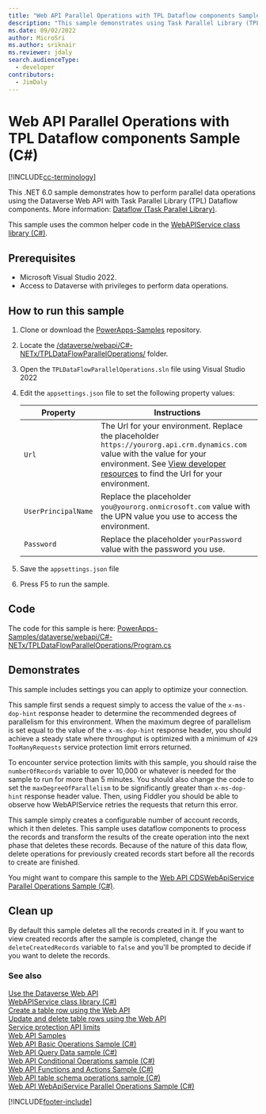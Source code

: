```yaml
---
title: "Web API Parallel Operations with TPL Dataflow components Sample (C#) (Microsoft Dataverse)| Microsoft Docs"
description: "This sample demonstrates using Task Parallel Library (TPL) dataflow components with asynchronous requests."
ms.date: 09/02/2022
author: MicroSri
ms.author: sriknair
ms.reviewer: jdaly
search.audienceType: 
  - developer
contributors: 
  - JimDaly
---
```


# Web API Parallel Operations with TPL Dataflow components Sample (C#)

[!INCLUDE[cc-terminology](../../includes/cc-terminology.md)]


This .NET 6.0 sample demonstrates how to perform parallel data operations using the Dataverse Web API with Task Parallel Library (TPL) Dataflow components. More information: [Dataflow (Task Parallel Library)](/dotnet/standard/parallel-programming/dataflow-task-parallel-library).

This sample uses the common helper code in the [WebAPIService class library (C#)](webapiservice.md).

## Prerequisites

- Microsoft Visual Studio 2022.
- Access to Dataverse with privileges to perform data operations.
  
<a name="bkmk_runSample"></a>
  
## How to run this sample

1. Clone or download the [PowerApps-Samples](https://github.com/microsoft/PowerApps-Samples) repository.
1. Locate the [/dataverse/webapi/C#-NETx/TPLDataFlowParallelOperations/](https://github.com/microsoft/PowerApps-Samples/tree/master/dataverse/webapi/C%23-NETx/TPLDataFlowParallelOperations) folder.
1. Open the `TPLDataFlowParallelOperations.sln` file using Visual Studio 2022
1. Edit the `appsettings.json` file to set the following property values:

   |Property|Instructions  |
   |---------|---------|
   |`Url`|The Url for your environment. Replace the placeholder `https://yourorg.api.crm.dynamics.com` value with the value for your environment. See [View developer resources](../../view-download-developer-resources.md) to find the Url for your environment. |
   |`UserPrincipalName`|Replace the placeholder `you@yourorg.onmicrosoft.com` value with the UPN value you use to access the environment.|
   |`Password`|Replace the placeholder `yourPassword` value with the password you use.|

1. Save the `appsettings.json` file
1. Press F5 to run the sample.

## Code

The code for this sample is here: [PowerApps-Samples/dataverse/webapi/C#-NETx/TPLDataFlowParallelOperations/Program.cs](https://github.com/microsoft/PowerApps-Samples/blob/master/dataverse/webapi/C%23-NETx/TPLDataFlowParallelOperations/Program.cs)

## Demonstrates

This sample includes settings you can apply to optimize your connection.

This sample first sends a request simply to access the value of the `x-ms-dop-hint` response header to determine the recommended degrees of parallelism for this environment. When the maximum degree of parallelism is set equal to the value of the `x-ms-dop-hint` response header, you should achieve a steady state where throughput is optimized with a minimum of `429 TooManyRequests` service protection limit errors returned.

To encounter service protection limits with this sample, you should raise the `numberOfRecords` variable to over 10,000 or whatever is needed for the sample to run for more than 5 minutes. You should also change the code to set the `maxDegreeOfParallelism` to be significantly greater than `x-ms-dop-hint` response header value. Then, using Fiddler you should be able to observe how WebAPIService retries the requests that return this error.

This sample simply creates a configurable number of account records, which it then deletes. This sample uses dataflow components to process the records and transform the results of the create operation into the next phase that deletes these records. Because of the nature of this data flow, delete operations for previously created records start before all the records to create are finished.

You might want to compare this sample to the [Web API CDSWebApiService Parallel Operations Sample (C#)](webapiservice-parallel-operations.md).

## Clean up

By default this sample deletes all the records created in it. If you want to view created records after the sample is completed, change the `deleteCreatedRecords` variable to `false` and you'll be prompted to decide if you want to delete the records.

### See also

[Use the Dataverse Web API](../overview.md)<br />
[WebAPIService class library (C#)](webapiservice.md)<br />
[Create a table row using the Web API](../create-entity-web-api.md)<br />
[Update and delete table rows using the Web API](../update-delete-entities-using-web-api.md)<br />
[Service protection API limits](../../api-limits.md)<br />
[Web API Samples](../web-api-samples.md)<br />
[Web API Basic Operations Sample (C#)](webapiservice-basic-operations.md)<br />
[Web API Query Data sample (C#)](webapiservice-query-data.md)<br />
[Web API Conditional Operations sample (C#)](webapiservice-conditional-operations.md)<br />
[Web API Functions and Actions Sample (C#)](webapiservice-functions-and-actions.md)<br />
[Web API table schema operations sample (C#)](webapiservice-metadata-operations.md)<br />
[Web API WebApiService Parallel Operations Sample (C#)](webapiservice-parallel-operations.md)<br />

[!INCLUDE[footer-include](../../../../includes/footer-banner.md)]
